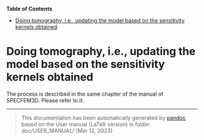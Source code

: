 **Table of Contents**

- [Doing tomography, i.e., updating the model based on the sensitivity kernels obtained](#doing-tomography-i.e.-updating-the-model-based-on-the-sensitivity-kernels-obtained)

Doing tomography, i.e., updating the model based on the sensitivity kernels obtained
====================================================================================

The process is described in the same chapter of the manual of SPECFEM3D. Please refer to it.

-----
> This documentation has been automatically generated by [pandoc](http://www.pandoc.org)
> based on the User manual (LaTeX version) in folder doc/USER_MANUAL/
> (Mar 12, 2023)

